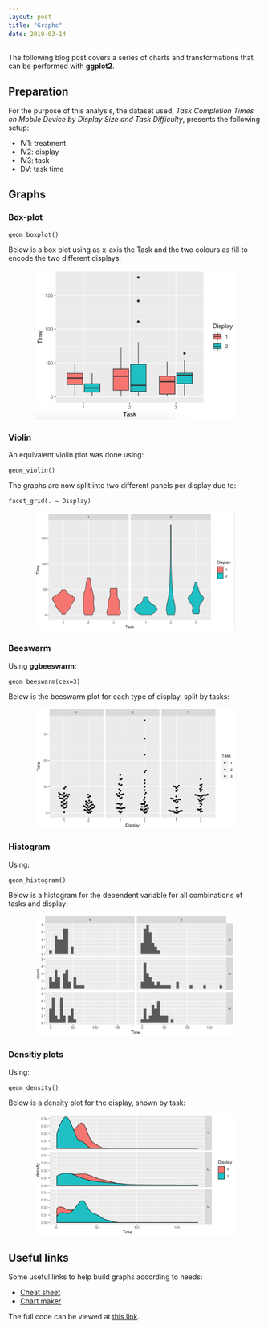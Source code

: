 ```yaml
---
layout: post
title: "Graphs"
date: 2019-03-14
---
```

The following blog post covers a series of charts and transformations that can be performed with **ggplot2**.

## Preparation
For the purpose of this analysis, the dataset used, *Task Completion Times on Mobile Device by Display Size and Task Difficulty*, presents the following setup:
* IV1: treatment
* IV2: display
* IV3: task
* DV: task time


## Graphs
### Box-plot
```
geom_boxplot()
```
Below is a box plot using as x-axis the Task and the two colours as fill to encode the two different displays:
<p align="center">
<img src="/assets/images/boxplot.png" width="400">
</p>
 
 ### Violin
 An equivalent violin plot was done using:
 ```
 geom_violin()
 ```

 The graphs are now split into two different panels per display due to:
 ```
 facet_grid(. ~ Display)
 ```
<p align="center">
<img src="/assets/images/violin.png" width="400">
</p>

### Beeswarm
Using **ggbeeswarm**:
```
geom_beeswarm(cex=3)
```
Below is the beeswarm plot for each type of display, split by tasks:
<p align="center">
<img src="/assets/images/beeswarm.png" width="400">
</p>

### Histogram
Using:
```
geom_histogram()
```

Below is a histogram for the dependent variable for all combinations of tasks and  display:
<p align="center">
<img src="/assets/images/histogram.png" width="400">
</p>

### Densitiy plots
Using:
```
geom_density()
```

Below is a density plot for the display, shown by task:
<p align="center">
<img src="/assets/images/density.png" width="400">
</p>

## Useful links
Some useful links to help build graphs according to needs:
* [Cheat sheet](https://github.com/rstudio/cheatsheets/blob/master/data-visualization-2.1.pdf)
* [Chart maker](http://chartmaker.visualisingdata.com/)

The full code can be viewed at [this link](https://github.com/bianca-stancu/QuantHCI2019/blob/master/graphs_ggplot2.R).

